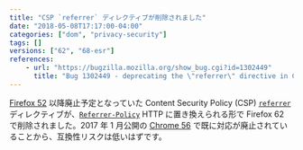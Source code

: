 ```yaml
---
title: "CSP `referrer` ディレクティブが削除されました"
date: "2018-05-08T17:17:00-04:00"
categories: ["dom", "privacy-security"]
tags: []
versions: ["62", "68-esr"]
references:
    - url: "https://bugzilla.mozilla.org/show_bug.cgi?id=1302449"
      title: "Bug 1302449 - deprecating the \"referrer\" directive in CSP"
---
```

[Firefox 52](https://www.fxsitecompat.dev/ja/docs/2017/csp-referrer-directive-has-been-deprecated/) 以降廃止予定となっていた Content Security Policy (CSP) [`referrer`](https://developer.mozilla.org/docs/Web/HTTP/Headers/Content-Security-Policy/referrer) ディレクティブが、[`Referrer-Policy`](https://developer.mozilla.org/docs/Web/HTTP/Headers/Referrer-Policy) HTTP に置き換えられる形で Firefox 62 で削除されました。2017 年 1 月公開の [Chrome 56](https://developers.google.com/web/updates/2016/12/chrome-56-deprecations) で既に対応が廃止されていることから、互換性リスクは低いはずです。
